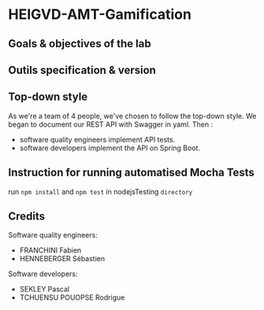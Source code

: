 # HEIGVD-AMT-Gamification

## Goals & objectives of the lab

## Outils specification & version

## Top-down style
As we're a team of 4 people, we've chosen to follow the top-down style. We began to document our REST API with Swagger in yaml. Then :
* software quality engineers implement API tests.
* software developers implement the API on Spring Boot.

## Instruction for running automatised Mocha Tests
run `npm install` and `npm test` in nodejsTesting `directory`

## Credits
Software quality engineers:
* FRANCHINI Fabien
* HENNEBERGER Sébastien

Software developers:
* SEKLEY Pascal
* TCHUENSU POUOPSE Rodrigue
